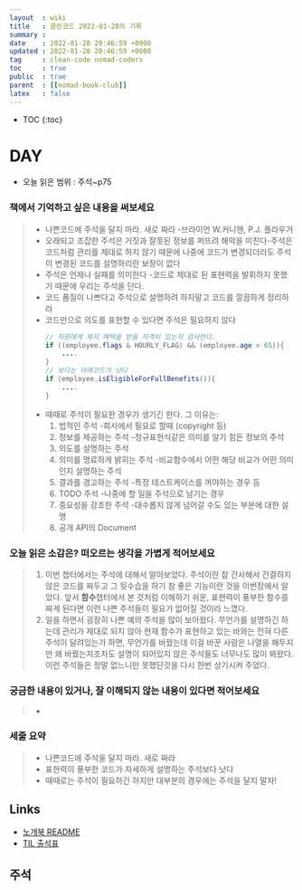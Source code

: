 ```yaml
---
layout  : wiki
title   : 클린코드 2022-01-28의 기록
summary : 
date    : 2022-01-28 20:46:59 +0900
updated : 2022-01-28 20:46:59 +0900
tag     : clean-code nomad-coders
toc     : true
public  : true
parent  : [[nomad-book-club]]
latex   : false
---
```

* TOC
{:toc}

# DAY
* 오늘 읽은 범위 : 주석~p75

### 책에서 기억하고 싶은 내용을 써보세요
> * 나쁜코드에 주석을 달지 마라. 새로 짜라 -브라이언 W.커니핸, P.J. 플라우거
> * 오래되고 조잡한 주석은 거짓과 잘못된 정보를 퍼뜨려 해악을 미친다-주석은 코드처럼 관리를 제대로 하지 않기 때문에 나중에 코드가 변경되더라도 주석이 변경된 코드를 설명하리란 보장이 없다
> * 주석은 언제나 실패를 의미한다 -코드로 제대로 된 표현력을 발휘하지 못했기 때문에 우리는 주석을 단다.
> * 코드 품질이 나쁘다고 주석으로 설명하려 하지말고 코드를 깔끔하게 정리하라
> * 코드만으로 의도를 표현할 수 있다면 주석은 필요하지 않다
>     ```java
>     // 직원에게 복지 혜택을 받을 자격이 있는지 검사한다.
>     if ((employee.flags & HOURLY_FLAG) && (employee.age > 65)){
>         ....
>     }
>     // 보다는 아래코드가 낫다
>     if (employee.isEligibleForFullBenefits()){
>         ....
>     }
>     ``` 
> * 때때로 주석이 필요한 경우가 생기긴 한다. 그 이유는:
>     1. 법적인 주석 -회사에서 필요로 할때 (copyright 등)
>     2. 정보를 제공하는 주석 -정규표현식같은 의미를 알기 힘든 정보의 주석
>     3. 의도를 설명하는 주석
>     4. 의미를 명료하게 밝히는 주석 -비교함수에서 어떤 해당 비교가 어떤 의미인지 설명하는 주석 
>     5. 결과를 경고하는 주석 -특정 테스트케이스를 꺼야하는 경우 등
>     6. TODO 주석 -나중에 할 일을 주석으로 남기는 경우
>     7. 중요성을 강조한 주석 -대수롭지 않게 넘어갈 수도 있는 부분에 대한 설명
>     8. 공개 API의 Document

### 오늘 읽은 소감은? 떠오르는 생각을 가볍게 적어보세요
> 1. 이번 챕터에서는 주석에 대해서 알아보았다. 주석이란 참 간사해서 간결하지 않은 코드를 짜두고 그 뒷수습을 하기 참 좋은 기능이란 것을 이번장에서 알았다. 앞서 **함수**챕터에서 본 것처럼 이해하기 쉬운, 표현력이 풍부한 함수를 짜게 된다면 이런 나쁜 주석들이 필요가 없어질 것이라 느꼈다. 
> 2. 일을 하면서 굉장히 나쁜 예의 주석을 많이 보아왔다. 무언가를 설명하긴 하는데 관리가 제대로 되지 않아 현재 함수가 표현하고 있는 바와는 전혀 다른 주석이 달려있는가 하면, 무언가를 바꿨는데 이걸 바꾼 사람은 나열을 해두지만 왜 바꿨는지조차도 설명이 되어있지 않은 주석들도 너무나도 많이 봐왔다. 이런 주석들은 정말 없느니만 못했단것을 다시 한번 상기시켜 주었다.

### 궁금한 내용이 있거나, 잘 이해되지 않는 내용이 있다면 적어보세요
> * 

### 세줄 요약
> * 나쁜코드에 주석을 달지 마라. 새로 짜라
> * 표현력이 풍부한 코드가 자세하게 설명하는 주석보다 낫다
> * 때때로는 주석이 필요하긴 하지만 대부분의 경우에는 주석을 달지 말자!

## Links
* [노개북 README](https://nomadcoders.oopy.io/readme?utm_source=Nomad_Book_Club%231&utm_campaign=853979327e-EMAIL_CAMPAIGN_2022_01_20_09_04&utm_medium=email&utm_term=0_26f5b50d66-853979327e-357549064)
* [TIL 출석표](https://docs.google.com/spreadsheets/d/1Cy2NOnfFDP6Y1snkd3nL5VidLDmBq8C9696iTwbc_K0/edit#gid=0)

## 주석